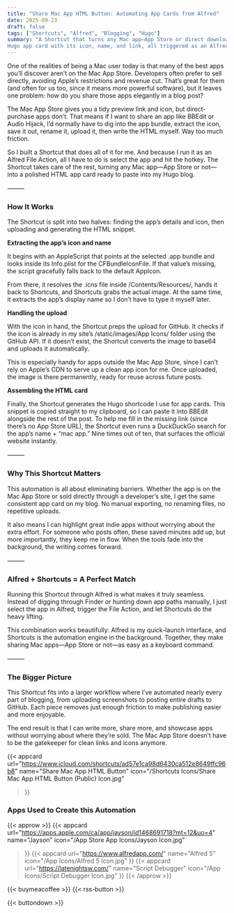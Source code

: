 ```yaml
---
title: "Share Mac App HTML Button: Automating App Cards from Alfred"
date: 2025-09-23
draft: false
tags: ["Shortcuts", "Alfred", "Blogging", "Hugo"]
summary: "A Shortcut that turns any Mac app—App Store or direct download—into a polished 
Hugo app card with its icon, name, and link, all triggered as an Alfred File Action."
---
```


One of the realities of being a Mac user today is that many of the best apps you’ll discover 
aren’t on the Mac App Store. Developers often prefer to sell directly, avoiding Apple’s restrictions 
and revenue cut. That’s great for them (and often for us too, since it means more powerful software), 
but it leaves one problem: how do you share those apps elegantly in a blog post?

The Mac App Store gives you a tidy preview link and icon, but direct-purchase apps don’t. That 
means if I want to share an app like BBEdit or Audio Hijack, I’d normally have to dig into 
the app bundle, extract the icon, save it out, rename it, upload it, then write the HTML 
myself. Way too much friction.

So I built a Shortcut that does all of it for me. And because I run it as an Alfred File 
Action, all I have to do is select the app and hit the hotkey. The Shortcut takes care of 
the rest, turning any Mac app—App Store or not—into a polished HTML app card ready to paste 
into my Hugo blog.

⸻

### How It Works

The Shortcut is split into two halves: finding the app’s details and icon, then uploading 
and generating the HTML snippet.

**Extracting the app’s icon and name**

It begins with an AppleScript that points at the selected .app bundle and looks inside its 
Info.plist for the CFBundleIconFile. If that value’s missing, the script gracefully falls 
back to the default AppIcon.

From there, it resolves the .icns file inside /Contents/Resources/, hands it back to Shortcuts, 
and Shortcuts grabs the actual image. At the same time, it extracts the app’s display name so 
I don’t have to type it myself later.

**Handling the upload**

With the icon in hand, the Shortcut preps the upload for GitHub. It checks if the icon is 
already in my site’s /static/images/App Icons/ folder using the GitHub API. If it doesn’t 
exist, the Shortcut converts the image to base64 and uploads it automatically.

This is especially handy for apps outside the Mac App Store, since I can’t rely on Apple’s 
CDN to serve up a clean app icon for me. Once uploaded, the image is there permanently, ready 
for reuse across future posts.

**Assembling the HTML card**

Finally, the Shortcut generates the Hugo shortcode I use for app cards. This snippet is copied 
straight to my clipboard, so I can paste it into BBEdit alongside the rest of the post. To help 
me fill in the missing link (since there’s no App Store URL), the Shortcut even runs a DuckDuckGo 
search for the app’s name + “mac app.” Nine times out of ten, that surfaces the official 
website instantly.

⸻

### Why This Shortcut Matters

This automation is all about eliminating barriers. Whether the app is on the Mac App Store or 
sold directly through a developer’s site, I get the same consistent app card on my blog. No 
manual exporting, no renaming files, no repetitive uploads.

It also means I can highlight great indie apps without worrying about the extra effort. For 
someone who posts often, these saved minutes add up, but more importantly, they keep me in 
flow. When the tools fade into the background, the writing comes forward.

⸻

### Alfred + Shortcuts = A Perfect Match

Running this Shortcut through Alfred is what makes it truly seamless. Instead of digging 
through Finder or hunting down app paths manually, I just select the app in Alfred, trigger 
the File Action, and let Shortcuts do the heavy lifting.

This combination works beautifully: Alfred is my quick-launch interface, and Shortcuts is the 
automation engine in the background. Together, they make sharing Mac apps—App Store or not—as 
easy as a keyboard command.

⸻

### The Bigger Picture

This Shortcut fits into a larger workflow where I’ve automated nearly every part of blogging, 
from uploading screenshots to posting entire drafts to GitHub. Each piece removes just enough 
friction to make publishing easier and more enjoyable.

The end result is that I can write more, share more, and showcase apps without worrying about 
where they’re sold. The Mac App Store doesn’t have to be the gatekeeper for clean links and 
icons anymore.

{{< appcard 
    url="https://www.icloud.com/shortcuts/ad57e1ca98d6430ca512e8649ffc96b8" 
    name="Share Mac App HTML Button" 
    icon="/Shortcuts Icons/Share Mac App HTML Button (Public) Icon.jpg" 
>}}

### Apps Used to Create this Automation

{{< approw >}}
{{< appcard 
    url="https://apps.apple.com/ca/app/jayson/id1468691718?mt=12&uo=4" 
    name="Jayson" 
    icon="/App Store App Icons/Jayson Icon.jpg" 
>}}
{{< appcard 
    url="https://www.alfredapp.com/" 
    name="Alfred 5"
    icon="/App Icons/Alfred 5 Icon.jpg" 
>}}
{{< appcard 
    url="https://latenightsw.com/" 
    name="Script Debugger"
    icon="/App Icons/Script Debugger Icon.jpg" 
>}}
{{< /approw >}}

{{< buymeacoffee >}}
{{< rss-button >}}

{{< buttondown >}}